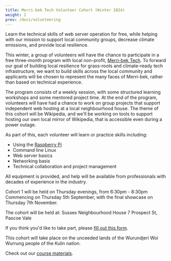 ```yaml
---
title: Merri-bek Tech Volunteer Cohort (Winter 2024)
weight: 1
prev: /docs/volunteering
---
```


Learn the technical skills of web server operation for free, while helping with our mission to support local community groups, decrease climate emissions, and provide local resilience.

This winter, a group of volunteers will have the chance to participate in a free three-month program with local non-profit, [Merri-bek Tech](/). To forward our goal of building local resilience for grass-roots and climate-ready tech infrastructure, we want to build skills across the local community and applicants will be chosen to represent the many faces of Merri-bek, rather than based on technical experience.

The program consists of a weekly session, with some structured learning workshops and some mentored project time. At the end of the program, volunteers will have had a chance to work on group projects that support independent web hosting at a local neighbourhood house. The theme of this cohort will be Wikipedia, and we'll be working on tools to support hosting our own local mirror of Wikipedia, that is accessible even during a power outage.

As part of this, each volunteer will learn or practice skills including:

* Using the [Raspberry Pi](https://www.raspberrypi.com/for-home/)
* Command line Linux
* Web server basics
* Networking basis
* Technical collaboration and project management

All equipment is provided, and help will be available from professionals with decades of experience in the industry.

Cohort 1 will be held on Thursday evenings, from 6:30pm - 8:30pm
Commencing on Thursday 5th September, with the final showcase on Thursday 7th November.

The cohort will be held at:
Sussex Neighbourhood House
7 Prospect St, Pascoe Vale

If you think you'd like to take part, please [fill out this form](https://forms.gle/6KbrixvQAwG351K69).

This cohort will take place on the unceeded lands of the Wurundjeri Woi Wurrung people of the Kulin nation.

Check out our [course materials](/get-involved/cohort1-materials).
